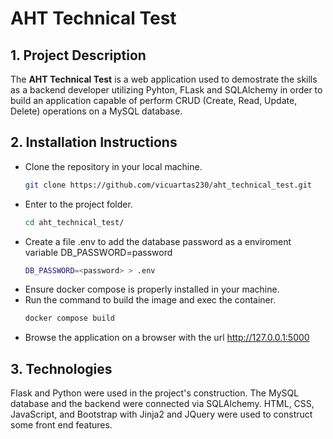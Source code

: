 # AHT Technical Test

## 1. Project Description

The **AHT Technical Test** is a web application used to demostrate the skills as a backend developer utilizing Pyhton, FLask and SQLAlchemy in order to build an application capable of perform CRUD (Create, Read, Update, Delete) operations on a MySQL database.

## 2. Installation Instructions

- Clone the repository in your local machine.
    ```bash
    git clone https://github.com/vicuartas230/aht_technical_test.git
    ```
- Enter to the project folder.
    ```bash
    cd aht_technical_test/
    ```
- Create a file .env to add the database password as a enviroment variable DB_PASSWORD=password
    ```bash
    DB_PASSWORD=<password> > .env
    ```
- Ensure docker compose is properly installed in your machine.
- Run the command to build the image and exec the container.
    ``` bash
    docker compose build
    ```
- Browse the application on a browser with the url http://127.0.0.1:5000

## 3. Technologies

Flask and Python were used in the project's construction. The MySQL database and the backend were connected via SQLAlchemy. HTML, CSS, JavaScript, and Bootstrap with Jinja2 and JQuery were used to construct some front end features.
